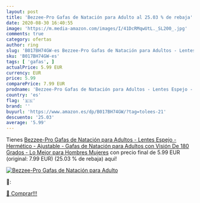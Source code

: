 ```yaml
---
layout: post
title: 'Bezzee-Pro Gafas de Natación para Adulto al 25.03 % de rebaja'
date: 2020-08-30 16:40:55
image: 'https://m.media-amazon.com/images/I/41DcRMqwUtL._SL200_.jpg'
comments: true
category: ofertas
author: ring
slug: 'B017BH74GW-es Bezzee-Pro Gafas de Natación para Adultos - Lentes Espejo...'
sku: 'B017BH74GW-es'
tags: [ 'gafas', ]
actualPrice: 5.99 EUR
currency: EUR
price: 5.99
comparePrice: 7.99 EUR
prodname: 'Bezzee-Pro Gafas de Natación para Adultos - Lentes Espejo - Hermético - Ajustable - Gafas de Natación para Adultos con Visión De 180 Grados - Lo Mejor para Hombres  Mujeres'
country: 'es'
flag: '🇪🇸'
brand: ''
buyurl: 'https://www.amazon.es/dp/B017BH74GW/?tag=tolees-21'
descuento: '25.03'
average: '5.99'
---
```


Tienes [Bezzee-Pro Gafas de Natación para Adultos - Lentes Espejo - Hermético - Ajustable - Gafas de Natación para Adultos con Visión De 180 Grados - Lo Mejor para Hombres  Mujeres](https://www.amazon.es/dp/B017BH74GW/?tag=tolees-21) con precio final de  5.99 EUR (original: 7.99 EUR) (25.03 %  de rebaja) aqui!

[![Bezzee-Pro Gafas de Natación para Adulto](https://m.media-amazon.com/images/I/41DcRMqwUtL._SL200_.jpg)](https://www.amazon.es/dp/B017BH74GW/?tag=tolees-21)

🔎:


[🛒 Comprar!!!](https://www.amazon.es/dp/B017BH74GW/?tag=tolees-21)
